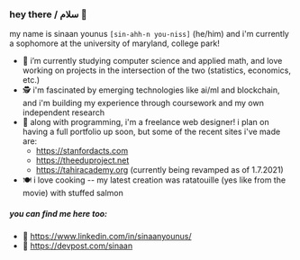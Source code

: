### hey there / سلام 👋

<!--
**sxnaan/sxnaan** is a ✨ _special_ ✨ repository because its `README.md` (this file) appears on your GitHub profile. -->
my name is sinaan younus `[sin-ahh-n you-niss]` (he/him) and i'm currently a sophomore at the university of maryland, college park!

- 🔭 i’m currently studying computer science and applied math, and love working on projects in the intersection of the two (statistics, economics, etc.)
- 🕵 i'm fascinated by emerging technologies like ai/ml and blockchain, and i'm building my experience through coursework and my own independent research
- 🌱 along with programming, i'm a freelance web designer! i plan on having a full portfolio up soon, but some of the recent sites i've made are:
  - https://stanfordacts.com
  - https://theeduproject.net
  - https://tahiracademy.org (currently being revamped as of 1.7.2021)
- 🍽 i love cooking -- my latest creation was ratatouille (yes like from the movie) with stuffed salmon

##### you can find me here too:
- 🔗 https://www.linkedin.com/in/sinaanyounus/
- 🔗 https://devpost.com/sinaan
